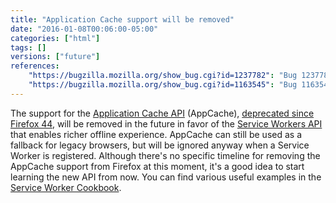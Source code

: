```yaml
---
title: "Application Cache support will be removed"
date: "2016-01-08T00:06:00-05:00"
categories: ["html"]
tags: []
versions: ["future"]
references:
    "https://bugzilla.mozilla.org/show_bug.cgi?id=1237782": "Bug 1237782 - Remove support for appcache"
    "https://bugzilla.mozilla.org/show_bug.cgi?id=1163545": "Bug 1163545 - Bypass AppCache completely when Service Workers supported & registered"
---
```

The support for the [Application Cache API](https://developer.mozilla.org/en-US/docs/Web/HTML/Using_the_application_cache) (AppCache), [deprecated since Firefox 44](https://www.fxsitecompat.com/en-US/docs/2015/application-cache-api-has-been-deprecated/), will be removed in the future in favor of the [Service Workers API](https://developer.mozilla.org/en-US/docs/Web/API/Service_Worker_API) that enables richer offline experience. AppCache can still be used as a fallback for legacy browsers, but will be ignored anyway when a Service Worker is registered. Although there's no specific timeline for removing the AppCache support from Firefox at this moment, it's a good idea to start learning the new API from now. You can find various useful examples in the [Service Worker Cookbook](https://serviceworke.rs/).
